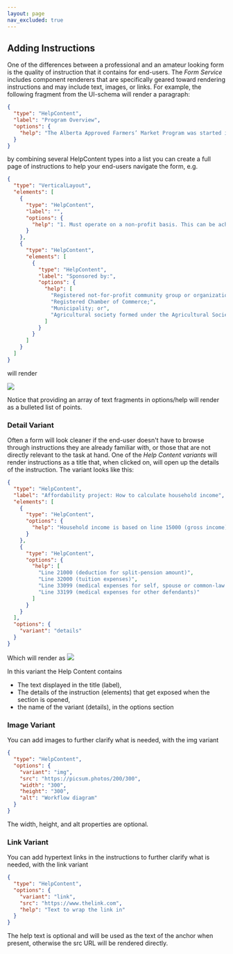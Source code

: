 ```yaml
---
layout: page
nav_excluded: true
---
```


## Adding Instructions

One of the differences between a professional and an amateur looking form is the quality of instruction that it contains for end-users. The _Form Service_ includes component renderers that are specifically geared toward rendering instructions and may include text, images, or links. For example, the following fragment from the UI-schema will render a paragraph:

```json
{
  "type": "HelpContent",
  "label": "Program Overview",
  "options": {
    "help": "The Alberta Approved Farmers’ Market Program was started in 1973 as a way to provide an opportunity for local Alberta businesses to sell their products. Farmers’ markets are a critical channel for business incubation – entrepreneurs start in markets, test market their products and develop business skills. The Program creates an operational framework, providing direction and guidance to approved farmers’ markets in Alberta through provincial guidelines that outline minimum requirements and best practices."
  }
}
```

by combining several HelpContent types into a list you can create a full page of instructions to help your end-users navigate the form, e.g.

```json
{
  "type": "VerticalLayout",
  "elements": [
    {
      "type": "HelpContent",
      "label": "",
      "options": {
        "help": "1. Must operate on a non-profit basis. This can be achieved in a number of ways:"
      }
    },
    {
      "type": "HelpContent",
      "elements": [
        {
          "type": "HelpContent",
          "label": "Sponsored by:",
          "options": {
            "help": [
              "Registered not-for-profit community group or organization;",
              "Registered Chamber of Commerce;",
              "Municipality; or",
              "Agricultural society formed under the Agricultural Societies Act (Alberta)"
            ]
          }
        }
      ]
    }
  ]
}
```

will render

![](/adsp-monorepo/assets/form-service/HelpExample.png)

Notice that providing an array of text fragments in options/help will render as a bulleted list of points.

### Detail Variant

Often a form will look cleaner if the end-user doesn't have to browse through instructions they are already familiar with, or those that are not directly relevant to the task at hand. One of the _Help Content variants_ will render instructions as a title that, when clicked on, will open up the details of the instruction. The variant looks like this:

```json
{
  "type": "HelpContent",
  "label": "Affordability project: How to calculate household income",
  "elements": [
    {
      "type": "HelpContent",
      "options": {
        "help": "Household income is based on line 15000 (gross income) minus applicable amounts reported on:"
      }
    },
    {
      "type": "HelpContent",
      "options": {
        "help": [
          "Line 21000 (deduction for split-pension amount)",
          "Line 32000 (tuition expenses)",
          "Line 33099 (medical expenses for self, spouse or common-law partner and dependant children under 18)",
          "Line 33199 (medical expenses for other defendants)"
        ]
      }
    }
  ],
  "options": {
    "variant": "details"
  }
}
```

Which will render as
![](/adsp-monorepo/assets/form-service/InstructionDetails.png)

In this variant the Help Content contains

- The text displayed in the title (label),
- The details of the instruction (elements) that get exposed when the section is opened,
- the name of the variant (details), in the options section

### Image Variant

You can add images to further clarify what is needed, with the img variant

```json
{
  "type": "HelpContent",
  "options": {
    "variant": "img",
    "src": "https://picsum.photos/200/300",
    "width": "300",
    "height": "300",
    "alt": "Workflow diagram"
  }
}
```

The width, height, and alt properties are optional.

### Link Variant

You can add hypertext links in the instructions to further clarify what is needed, with the link variant

```json
{
  "type": "HelpContent",
  "options": {
    "variant": "link",
    "src": "https://www.thelink.com",
    "help": "Text to wrap the link in"
  }
}
```

The help text is optional and will be used as the text of the anchor when present, otherwise the src URL will be rendered directly.
